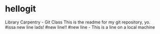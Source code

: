 # hellogit
Library Carpentry - Git Class
This is the readme for my git repository, yo.
#issa new line lads!
#new line!! 
#new line - This is a line on a local machine 
